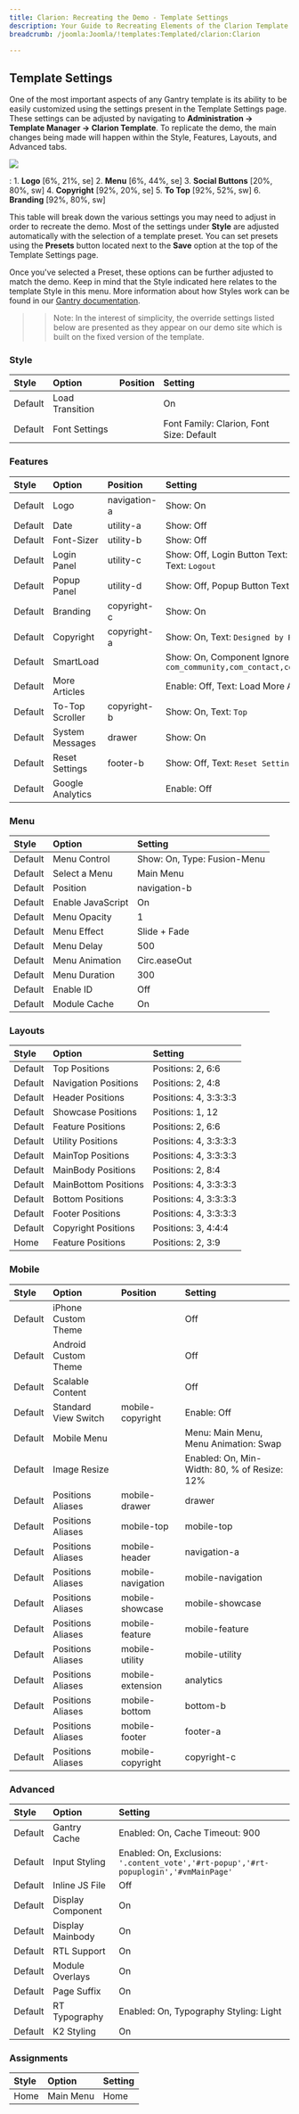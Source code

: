 ```yaml
---
title: Clarion: Recreating the Demo - Template Settings
description: Your Guide to Recreating Elements of the Clarion Template for WordPress
breadcrumb: /joomla:Joomla/!templates:Templated/clarion:Clarion

---
```


Template Settings
-----
One of the most important aspects of any Gantry template is its ability to be easily customized using the settings present in the Template Settings page. These settings can be adjusted by navigating to **Administration -> Template Manager -> Clarion Template**. To replicate the demo, the main changes being made will happen within the Style, Features, Layouts, and Advanced tabs. 

![][clarion2]

:   1. **Logo**  [6%, 21%, se]
    2. **Menu**  [6%, 44%, se]
    3. **Social Buttons** [20%, 80%, sw]
    4. **Copyright**  [92%, 20%, se]
    5. **To Top**  [92%, 52%, sw]
    6. **Branding** [92%, 80%, sw]

This table will break down the various settings you may need to adjust in order to recreate the demo. Most of the settings under **Style** are adjusted automatically with the selection of a template preset. You can set presets using the **Presets** button located next to the **Save** option at the top of the Template Settings page.

Once you've selected a Preset, these options can be further adjusted to match the demo. Keep in mind that the Style indicated here relates to the template Style in this menu. More information about how Styles work can be found in our [Gantry documentation][Style].

>> Note: In the interest of simplicity, the override settings listed below are presented as they appear on our demo site which is built on the fixed version of the template.

### Style
| Style   | Option          | Position | Setting                                  |  
| :------ | :-------------- | :------- | :--------------------------------------- |  
| Default | Load Transition |          | On                                       |   
| Default | Font Settings   |          | Font Family: Clarion, Font Size: Default |  

### Features
| Style   | Option           | Position     | Setting                                                                                 |  
| :------ | :--------------- | :----------- | :-------------------------------------------------------------------------------------- |  
| Default | Logo             | navigation-a | Show: On                                                                                |  
| Default | Date             | utility-a    | Show: Off                                                                               |  
| Default | Font-Sizer       | utility-b    | Show: Off                                                                               |  
| Default | Login Panel      | utility-c    | Show: Off, Login Button Text: `Member Login`, Logout Button Text: `Logout`              |  
| Default | Popup Panel      | utility-d    | Show: Off, Popup Button Text: `Popup Module`                                            |  
| Default | Branding         | copyright-c  | Show: On                                                                                |  
| Default | Copyright        | copyright-a  | Show: On, Text: `Designed by RocketTheme`                                               |  
| Default | SmartLoad        |              | Show: On, Component Ignores: `com_community,com_contact,com_k2,com_tienda,com_weblinks` |  
| Default | More Articles    |              | Enable: Off, Text: Load More Articles, Hide Pagination: On                              |  
| Default | To-Top Scroller  | copyright-b  | Show: On, Text: `Top`                                                                   |  
| Default | System Messages  | drawer       | Show: On                                                                                |  
| Default | Reset Settings   | footer-b     | Show: Off, Text: `Reset Settings`                                                       |  
| Default | Google Analytics |              | Enable: Off                                                                             |   

### Menu
| Style   | Option            | Setting                     |  
| :------ | :---------------- | :-------------------------- |  
| Default | Menu Control      | Show: On, Type: Fusion-Menu |  
| Default | Select a Menu     | Main Menu                   |  
| Default | Position          | navigation-b                |  
| Default | Enable JavaScript | On                          |  
| Default | Menu Opacity      | 1                           |  
| Default | Menu Effect       | Slide + Fade                |  
| Default | Menu Delay        | 500                         |  
| Default | Menu Animation    | Circ.easeOut                |  
| Default | Menu Duration     | 300                         |  
| Default | Enable ID         | Off                         |  
| Default | Module Cache      | On                          | 

### Layouts
| Style   | Option               | Setting               |  
| :------ | :------------------- | :-------------------- |  
| Default | Top Positions        | Positions: 2, 6:6     |  
| Default | Navigation Positions | Positions: 2, 4:8     |  
| Default | Header Positions     | Positions: 4, 3:3:3:3 |  
| Default | Showcase Positions   | Positions: 1, 12      |  
| Default | Feature Positions    | Positions: 2, 6:6     |  
| Default | Utility Positions    | Positions: 4, 3:3:3:3 |  
| Default | MainTop Positions    | Positions: 4, 3:3:3:3 |  
| Default | MainBody Positions   | Positions: 2, 8:4     |  
| Default | MainBottom Positions | Positions: 4, 3:3:3:3 |  
| Default | Bottom Positions     | Positions: 4, 3:3:3:3 |  
| Default | Footer Positions     | Positions: 4, 3:3:3:3 |  
| Default | Copyright Positions  | Positions: 3, 4:4:4   |  
| Home    | Feature Positions    | Positions: 2, 3:9     |

### Mobile
| Style   | Option               | Position          | Setting                                      |  
| :------ | :------------------- | :---------------- | :------------------------------------------- |  
| Default | iPhone Custom Theme  |                   | Off                                          |  
| Default | Android Custom Theme |                   | Off                                          |  
| Default | Scalable Content     |                   | Off                                          |  
| Default | Standard View Switch | mobile-copyright  | Enable: Off                                  |  
| Default | Mobile Menu          |                   | Menu: Main Menu, Menu Animation: Swap        |  
| Default | Image Resize         |                   | Enabled: On, Min-Width: 80, % of Resize: 12% |  
| Default | Positions Aliases    | mobile-drawer     | drawer                                       |  
| Default | Positions Aliases    | mobile-top        | mobile-top                                   |  
| Default | Positions Aliases    | mobile-header     | navigation-a                                 |  
| Default | Positions Aliases    | mobile-navigation | mobile-navigation                            |  
| Default | Positions Aliases    | mobile-showcase   | mobile-showcase                              |  
| Default | Positions Aliases    | mobile-feature    | mobile-feature                               |  
| Default | Positions Aliases    | mobile-utility    | mobile-utility                               |  
| Default | Positions Aliases    | mobile-extension  | analytics                                    |  
| Default | Positions Aliases    | mobile-bottom     | bottom-b                                     |  
| Default | Positions Aliases    | mobile-footer     | footer-a                                     |  
| Default | Positions Aliases    | mobile-copyright  | copyright-c                                  |   

### Advanced
| Style   | Option            | Setting                                                                               |  
| :------ | :---------------- | :------------------------------------------------------------------------------------ |  
| Default | Gantry Cache      | Enabled: On, Cache Timeout: 900                                                       |  
| Default | Input Styling     | Enabled: On, Exclusions: `'.content_vote','#rt-popup','#rt-popuplogin','#vmMainPage'` |  
| Default | Inline JS File    | Off                                                                                   |  
| Default | Display Component | On                                                                                    |  
| Default | Display Mainbody  | On                                                                                    |  
| Default | RTL Support       | On                                                                                    |  
| Default | Module Overlays   | On                                                                                    |  
| Default | Page Suffix       | On                                                                                    |  
| Default | RT Typography     | Enabled: On, Typography Styling: Light                                                |  
| Default | K2 Styling        | On                                                                                    |  

### Assignments
| Style | Option    | Setting |  
| :---- | :-------- | :------ |  
| Home  | Main Menu | Home    |  

[demo25]: assets/Clarion.jpg
[menu]: ../../start/menu.md
[Style]: http://gantry-framework.org/documentation/wordpress/configure/
[clarion2]: assets/clarion.jpeg